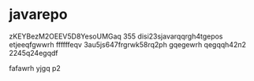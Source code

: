 # javarepo
zKEYBezM2OEEV5D8YesoUMGaq
355
disi23sjavarqqrgh4tgepos
etjeeqfgwwrh
ffffffeqv
3au5js647frgrwk58rq2рh
gqegewrh
qegqqh42п2
2245q24egqdf

fafawrh
yjgq
р2
